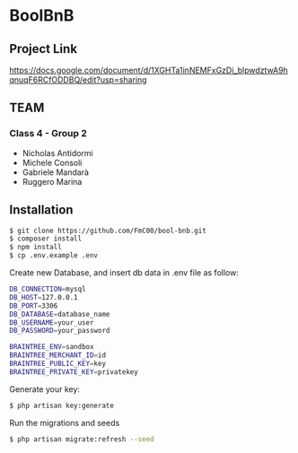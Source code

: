 # BoolBnB

## Project Link

https://docs.google.com/document/d/1XGHTa1inNEMFxGzDi_blpwdztwA9hqnuqF6RCfODDBQ/edit?usp=sharing

## TEAM
### Class 4 - Group 2

- Nicholas Antidormi
- Michele Consoli
- Gabriele Mandarà
- Ruggero Marina

## Installation

```sh
$ git clone https://github.com/FmC00/bool-bnb.git
$ composer install
$ npm install
$ cp .env.example .env
```

Create new Database, and insert db data in .env file as follow:

```sh
DB_CONNECTION=mysql
DB_HOST=127.0.0.1
DB_PORT=3306
DB_DATABASE=database_name
DB_USERNAME=your_user
DB_PASSWORD=your_password
```

```sh
BRAINTREE_ENV=sandbox
BRAINTREE_MERCHANT_ID=id
BRAINTREE_PUBLIC_KEY=key
BRAINTREE_PRIVATE_KEY=privatekey
```

Generate your key:

```sh
$ php artisan key:generate
```

Run the migrations and seeds

```sh
$ php artisan migrate:refresh --seed
```
